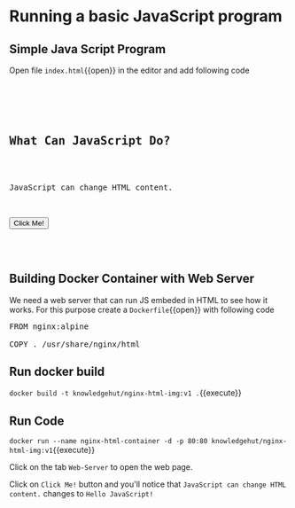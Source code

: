 # Running a basic JavaScript program

## Simple Java Script Program

Open file `index.html`{{open}} in the editor and add following code

<pre class="file" data-filename="index.html" data-target="replace">
<!DOCTYPE html>
<html>
<body>

<h2>What Can JavaScript Do?</h2>

<p id="demo">JavaScript can change HTML content.</p>

<button type="button" onclick='document.getElementById("demo").innerHTML = "Hello JavaScript!"'>Click Me!</button>

</body>
</html>
</pre>

## Building Docker Container with Web Server

We need a web server that can run JS embeded in HTML to see how it works. For this purpose create a `Dockerfile`{{open}} with following code

<pre class="file" data-filename="Dockerfile" data-target="replace">
FROM nginx:alpine

COPY . /usr/share/nginx/html
</pre>

## Run docker build

`docker build -t knowledgehut/nginx-html-img:v1 .`{{execute}}

## Run Code

`docker run --name nginx-html-container -d -p 80:80 knowledgehut/nginx-html-img:v1`{{execute}}

Click on the tab `Web-Server` to open the web page.

Click on `Click Me!` button and you'll notice that `JavaScript can change HTML content.` changes to `Hello JavaScript!`